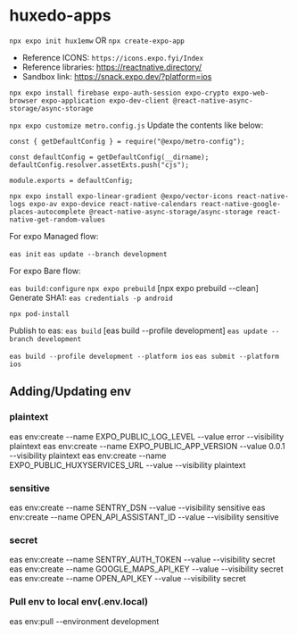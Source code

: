 # huxedo-apps

`npx expo init hux1emw` OR `npx create-expo-app`

- Reference ICONS: `https://icons.expo.fyi/Index`
- Reference libraries: https://reactnative.directory/
- Sandbox link: https://snack.expo.dev/?platform=ios

`npx expo install firebase expo-auth-session expo-crypto expo-web-browser expo-application expo-dev-client @react-native-async-storage/async-storage`

`npx expo customize metro.config.js`
Update the contents like below:

```
const { getDefaultConfig } = require("@expo/metro-config");

const defaultConfig = getDefaultConfig(__dirname);
defaultConfig.resolver.assetExts.push("cjs");

module.exports = defaultConfig;
```

`npx expo install expo-linear-gradient @expo/vector-icons react-native-logs expo-av expo-device react-native-calendars react-native-google-places-autocomplete @react-native-async-storage/async-storage react-native-get-random-values`

For expo Managed flow:

`eas init`
`eas update --branch development`

For expo Bare flow:

`eas build:configure`
`npx expo prebuild` [npx expo prebuild --clean]
Generate SHA1: `eas credentials -p android`

`npx pod-install`

Publish to eas:
`eas build` [eas build --profile development]
`eas update --branch development`

`eas build --profile development --platform ios`
`eas submit --platform ios`

## Adding/Updating env

### plaintext

eas env:create --name EXPO_PUBLIC_LOG_LEVEL --value error --visibility plaintext
eas env:create --name EXPO_PUBLIC_APP_VERSION --value 0.0.1 --visibility plaintext
eas env:create --name EXPO_PUBLIC_HUXYSERVICES_URL --value <value> --visibility plaintext

### sensitive

eas env:create --name SENTRY_DSN --value <value> --visibility sensitive
eas env:create --name OPEN_API_ASSISTANT_ID --value <value> --visibility sensitive

### secret

eas env:create --name SENTRY_AUTH_TOKEN --value <value> --visibility secret
eas env:create --name GOOGLE_MAPS_API_KEY --value <value> --visibility secret
eas env:create --name OPEN_API_KEY --value <value> --visibility secret

### Pull env to local env(.env.local)

eas env:pull --environment development
